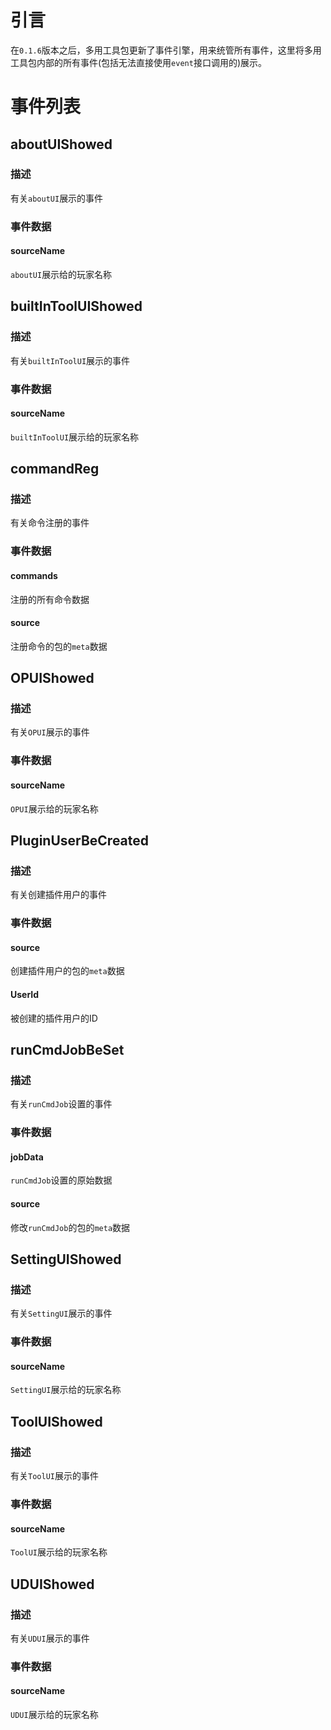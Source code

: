 # 引言
在`0.1.6`版本之后，多用工具包更新了事件引擎，用来统管所有事件，这里将多用工具包内部的所有事件(包括无法直接使用`event`接口调用的)展示。
# 事件列表
## aboutUIShowed
### 描述
有关`aboutUI`展示的事件
### 事件数据
#### sourceName
`aboutUI`展示给的玩家名称
## builtInToolUIShowed
### 描述
有关`builtInToolUI`展示的事件
### 事件数据
#### sourceName
`builtInToolUI`展示给的玩家名称
## commandReg
### 描述
有关命令注册的事件
### 事件数据
#### commands
注册的所有命令数据
#### source
注册命令的包的`meta`数据
## OPUIShowed
### 描述
有关`OPUI`展示的事件
### 事件数据
#### sourceName
`OPUI`展示给的玩家名称
## PluginUserBeCreated
### 描述
有关创建插件用户的事件
### 事件数据
#### source
创建插件用户的包的`meta`数据
#### UserId
被创建的插件用户的ID
## runCmdJobBeSet
### 描述
有关`runCmdJob`设置的事件
### 事件数据
#### jobData
`runCmdJob`设置的原始数据
#### source
修改`runCmdJob`的包的`meta`数据
## SettingUIShowed
### 描述
有关`SettingUI`展示的事件
### 事件数据
#### sourceName
`SettingUI`展示给的玩家名称
## ToolUIShowed
### 描述
有关`ToolUI`展示的事件
### 事件数据
#### sourceName
`ToolUI`展示给的玩家名称
## UDUIShowed
### 描述
有关`UDUI`展示的事件
### 事件数据
#### sourceName
`UDUI`展示给的玩家名称

